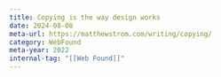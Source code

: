 ```yaml
---
title: Copying is the way design works
date: 2024-08-08
meta-url: https://matthewstrom.com/writing/copying/
category: WebFound
meta-year: 2022
internal-tag: "[[Web Found]]"
---
```


